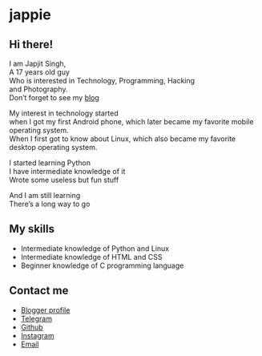# jappie

<!DOCTYPE html>
<html>

<head>
  <meta charset="utf-8">
  <meta name="viewport" content="width=device-width, initial-scale=1.0">
  
  <link rel="stylesheet" href="https://stackedit.io/style.css" />
</head>

<body class="stackedit">
  <div class="stackedit__html"><h2 id="hi-there">Hi there!</h2>
<p>I am Japjit Singh,<br>
A 17 years old guy<br>
Who is interested in Technology, Programming, Hacking<br>
and Photography.<br>
Don’t forget to see my <a href="https://www.blogger.com/profile/16867808739344278102">blog</a></p>
<p>My interest in technology started<br>
when I got my first Android phone, which later became my favorite mobile operating system.<br>
When I first got to know about Linux, which also became my favorite desktop operating system.</p>
<p>I started learning Python<br>
I have intermediate knowledge of it<br>
Wrote some useless but fun stuff</p>
<p>And I am still learning<br>
There’s a long way to go</p>
<h2 id="my-skills">My skills</h2>
<ul>
<li>Intermediate knowledge of Python and Linux</li>
<li>Intermediate knowledge of HTML and CSS</li>
<li>Beginner knowledge of C programming language</li>
</ul>
<h2 id="contact-me">Contact me</h2>
<ul>
<li><a href="https://www.blogger.com/profile/16867808739344278102">Blogger profile</a></li>
<li><a href="https://t.me/jappie007">Telegram</a></li>
<li><a href="https://github.com/jappie016">Github</a></li>
<li><a href="https://www.instagram.com/j.sambhi">Instagram</a></li>
<li><a href="mailto: ajsambhis@gmail.com">Email</a></li>
</ul>
</div>
</body>

</html>
